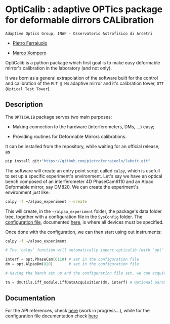 # OptiCalib : adaptive OPTics package for deformable dirrors CALibration

`Adaptive Optics Group, INAF - Osservatorio Astrofisico di Arcetri`  

- [Pietro Ferraiuolo](mailto:pietro.ferraiuolo@inaf.it)

- [Marco Xompero](mailto:marco.xompero@inaf.it)

OptiCalib is a python package which first goal is to make easy deformable mirror's calibration in the laboratory (and not only).

It was born as a general extrapolation of the software built for the control and calibration of the `ELT @ M4` adaptive mirror and it's calibration tower, `OTT` (`Optical Test Tower`).

## Description

The `OPTICALIB` package serves two main purposes:

- Making connection to the hardware (interferometers, DMs, ...) easy;

- Providing routines for Deformable Mirrors calibrations.

It can be installed from the repository, while waiting for an official release, as

```bash
pip install git+"https://github.com/pietroferraiuolo/labott.git"
```

The software will create an entry point script called `calpy`, which is usefull to set up a specific experiment's environment. Let's say we have an optical bench composed of an interferometer 4D PhaseCam6110 and an Alpao Deformable mirror, say DM820. We can create the experiment's environment just like:

```bash
calpy -f ~/alpao_experiment --create
```

This will create, in the `~/alpao_experiment` folder, the package's data folder tree, together with a configuration file in the `SysConfig` folder. The [configuration file](./opticalib/core/_configurations/configuration.yaml), documented [here](./opticalib/core/_configurations/DOCS.md), is where all devices must be specified.

Once done with the configuration, we can then start using out instruments:

```bash
calpy -f ~/alpao_experiment
```

```python
# The `calpy` function will automatically import opticalib (with `opt` as alias), as well as the `opticalib.dmutils` as dmutils

interf = opt.PhaseCam(6110) # set in the configuration file
dm = opt.AlpaoDm(820)       # set in the configuration file

# Having the bench set up and the configuration file set, we can acquire an Influence Function by just doing

tn = dmutils.iff_module.iffDataAcquisition(dm, interf) # Optional paramenters are `modesList, modesAmplitude, template`, which if not specified are read from the configuration file
```

## Documentation
For the API references, check [here](docs/opticalib.pdf) (work in progress...), while for the configuration file documentation check [here](./opticalib/core/_configurations/DOCS.md)